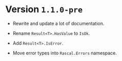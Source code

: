 # Version `1.1.0-pre`

- Rewrite and update a lot of documentation.

- Rename `Result<T>.HasValue` to `IsOk`.

- Add `Result<T>.IsError`.

- Move error types into `Rascal.Errors` namespace.
